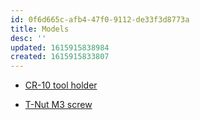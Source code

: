 ```yaml
---
id: 0f6d665c-afb4-47f0-9112-de33f3d8773a
title: Models
desc: ''
updated: 1615915838984
created: 1615915833807
---
```


- [CR-10 tool holder](https://www.thingiverse.com/thing:2921333)

- [T-Nut M3 screw](https://www.thingiverse.com/thing:1655599)
